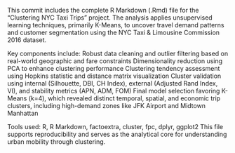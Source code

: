 This commit includes the complete R Markdown (.Rmd) file for the “Clustering NYC Taxi Trips” project. The analysis applies unsupervised learning techniques, primarily K-Means, to uncover travel demand patterns and customer segmentation using the NYC Taxi & Limousine Commission 2016 dataset. 



Key components include:
Robust data cleaning and outlier filtering based on real-world geographic and fare constraints
Dimensionality reduction using PCA to enhance clustering performance
Clustering tendency assessment using Hopkins statistic and distance matrix visualization
Cluster validation using internal (Silhouette, DBI, CH Index), external (Adjusted Rand Index, VI), and stability metrics (APN, ADM, FOM)
Final model selection favoring K-Means (k=4), which revealed distinct temporal, spatial, and economic trip clusters, including high-demand zones like JFK Airport and Midtown Manhattan



Tools used: R, R Markdown, factoextra, cluster, fpc, dplyr, ggplot2
This file supports reproducibility and serves as the analytical core for understanding urban mobility through clustering.
